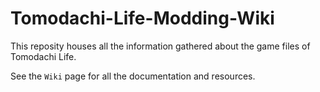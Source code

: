 # Tomodachi-Life-Modding-Wiki
This reposity houses all the information gathered about the game files of Tomodachi Life. 

See the `Wiki` page for all the documentation and resources.
